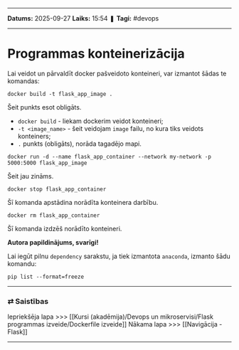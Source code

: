 ___

**Datums:** 2025-09-27
**Laiks:** 15:54
❚ **Tagi:** #devops 

---
# Programmas konteinerizācija

Lai veidot un pārvaldīt docker pašveidoto konteineri, var izmantot šādas te komandas:

```
docker build -t flask_app_image .
```

Šeit punkts esot obligāts.

- `docker build` - liekam dockerim veidot konteineri;
- `-t <image_name>` - šeit veidojam `image` failu, no kura tiks veidots konteiners;
- `.` punkts (obligāts), norāda tagadējo mapi.

```
docker run -d --name flask_app_container --network my-network -p 5000:5000 flask_app_image
```

Šeit jau zināms.

```
docker stop flask_app_container
```

Šī komanda apstādina norādīta konteinera darbību.

```
docker rm flask_app_container
```

Šī komanda izdzēš norādīto konteineri.

**Autora papildinājums, svarīgi!**

Lai iegūt pilnu `dependency` sarakstu, ja tiek izmantota `anaconda`, izmanto šādu komandu:

```
pip list --format=freeze
```

---
### ⇄ Saistības

Iepriekšēja lapa >>> [[Kursi (akadēmija)/Devops un mikroservisi/Flask programmas izveide/Dockerfile izveide]]
Nākama lapa >>> [[Navigācija - Flask]]

---